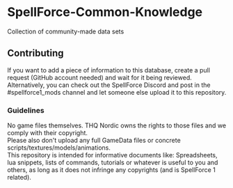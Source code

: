 # SpellForce-Common-Knowledge
Collection of community-made data sets

## Contributing
If you want to add a piece of information to this database, create a pull request (GitHub account needed) and wait for it being reviewed. 
Alternatively, you can check out the SpellForce Discord and post in the #spellforce1_mods channel and let someone else upload it to this repository.

### Guidelines
No game files themselves. THQ Nordic owns the rights to those files and we comply with their copyright.  
Please also don't upload any full GameData files or concrete scripts/textures/models/animations.  
This repository is intended for informative documents like:
Spreadsheets, lua snippets, lists of commands, tutorials or whatever is useful to you and others, as long as it does not infringe any copyrights (and is SpellForce 1 related).
